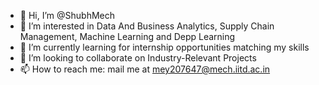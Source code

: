 - 👋 Hi, I’m @ShubhMech
- 👀 I’m interested in Data And Business Analytics, Supply Chain Management, Machine Learning and Depp Learning
- 🌱 I’m currently learning for internship opportunities matching my skills
- 💞️ I’m looking to collaborate on Industry-Relevant Projects
- 📫 How to reach me: mail me at mey207647@mech.iitd.ac.in

<!---
ShubhMech/ShubhMech is a ✨ special ✨ repository because its `README.md` (this file) appears on your GitHub profile.
You can click the Preview link to take a look at your changes.
--->
